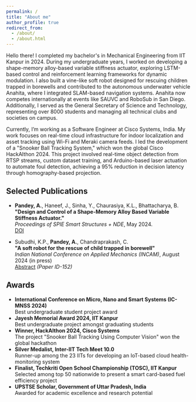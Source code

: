 ```yaml
---
permalink: /
title: "About me"
author_profile: true
redirect_from: 
  - /about/
  - /about.html
---
```

Hello there! I completed my bachelor's in Mechanical Engineering from IIT Kanpur in 2024. During my undergraduate years, I worked on developing a shape-memory alloy-based variable stiffness actuator, exploring LSTM-based control and reinforcement learning frameworks for dynamic modulation. I also built a vine-like soft robot designed for rescuing children trapped in borewells and contributed to the autonomous underwater vehicle Anahita, where I integrated SLAM-based navigation systems. Anahita now competes internationally at events like SAUVC and RoboSub in San Diego. Additionally, I served as the General Secretary of Science and Technology, representing over 8000 students and managing all technical clubs and societies on campus.

Currently, I’m working as a Software Engineer at Cisco Systems, India. My work focuses on real-time cloud infrastructure for indoor localization and asset tracking using Wi-Fi and Meraki camera feeds. I led the development of a "Snooker Ball Tracking System," which won the global Cisco HackAIthon 2024. This project involved real-time object detection from RTSP streams, custom dataset training, and Arduino-based laser actuation to automate foul detection, achieving a 95% reduction in decision latency through homography-based projection.


## Selected Publications

- **Pandey, A.**, Haneef, J., Sinha, Y., Chaurasiya, K.L., Bhattacharya, B.<br>
  **"Design and Control of a Shape-Memory Alloy Based Variable Stiffness Actuator."**<br>
  *Proceedings of SPIE Smart Structures + NDE*, May 2024.<br>
  [DOI](https://doi.org/10.1117/12.3010086) 

- Subudhi, K.P., **Pandey, A.**, Chandraprakash, C.<br>
  **"A soft robot for the rescue of child trapped in borewell"** <br>
  *Indian National Conference on Applied Mechanics (INCAM)*, August 2024 (in press)<br> 
  [Abstract](https://incam.isam.co.in/book-of-abstracts) *(Paper ID-152)*

## Awards

- **International Conference on Micro, Nano and Smart Systems (IC-MNSS 2024)**\
  Best undergraduate student project award
- **Jayesh Memorial Award 2024, IIT Kanpur**\
  Best undergraduate project amongst graduating students
- **Winner, HackAIthon 2024, Cisco Systems** \
  The project "Snooker Ball Tracking Using Computer Vision" won the global hackathon  
- **Silver Medalist, Inter-IIT Tech Meet 10.0**\
  Runner-up among the 23 IITs for developing an IoT-based cloud health-monitoring system   
-  **Finalist, Techkriti Open School Championship (TOSC), IIT Kanpur**\
  Selected among top 50 nationwide to present a smart card-based fuel efficiency project
- **UPSTSE Scholar, Government of Uttar Pradesh, India**\
  Awarded for academic excellence and research potential  
  
<!-- ## Test Scores

-**TOEFL-** 110/120 -->
